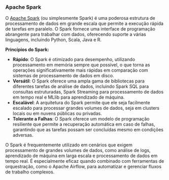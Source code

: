 ### **Apache Spark**

O [Apache Spark](https://spark.apache.org/docs/latest/) (ou simplesmente Spark) é uma poderosa estrutura de processamento de dados em grande escala que permite a execução rápida de tarefas em paralelo. O Spark fornece uma interface de programação abrangente para trabalhar com dados, oferecendo suporte a várias linguagens, incluindo Python, Scala, Java e R.

**Princípios do Spark:**

- **Rápido**: O Spark é otimizado para desempenho, utilizando processamento em memória sempre que possível, o que torna as operações significativamente mais rápidas em comparação com sistemas de processamento de dados em disco.
- **Versátil**: O Spark oferece uma ampla gama de bibliotecas para diferentes tarefas de análise de dados, incluindo Spark SQL para consultas estruturadas, Spark Streaming para processamento de dados em tempo real e MLlib para aprendizado de máquina.
- **Escalável**: A arquitetura do Spark permite que ele seja facilmente escalado para processar grandes volumes de dados, seja em clusters locais ou em nuvens públicas ou privadas.
- **Tolerante a Falhas**: O Spark oferece um modelo de programação resiliente que permite a recuperação automática em caso de falhas, garantindo que as tarefas possam ser concluídas mesmo em condições adversas.

O Spark é frequentemente utilizado em cenários que exigem processamento de grandes volumes de dados, como análise de logs, aprendizado de máquina em larga escala e processamento de dados em tempo real. É especialmente eficaz quando combinado com ferramentas de orquestração, como o Apache Airflow, para automatizar e gerenciar fluxos de trabalho complexos.